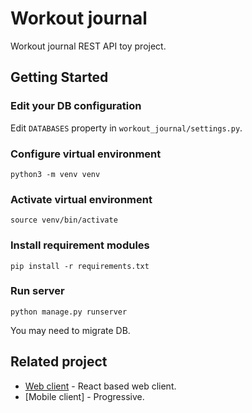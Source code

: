 # Workout journal

Workout journal REST API toy project.

## Getting Started

### Edit your DB configuration
Edit `DATABASES` property in `workout_journal/settings.py`.

### Configure virtual environment
`python3 -m venv venv`

### Activate virtual environment
`source venv/bin/activate`

### Install requirement modules
`pip install -r requirements.txt`

### Run server
`python manage.py runserver`

You may need to migrate DB.


## Related project
* [Web client](https://github.com/zenato/workout-journal-web) - React based web client.
* [Mobile client] - Progressive.
